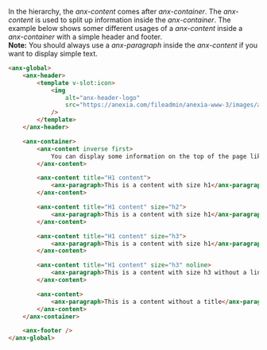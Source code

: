 In the hierarchy, the *anx-content* comes after *anx-container*. The *anx-content* is used to split up information inside the *anx-container*. The example below shows somer different usages of a *anx-content* inside a *anx-container* with a simple header and footer.<br>
**Note:** You should always use a *anx-paragraph* inside the *anx-content* if you want to display simple text.

```html
<anx-global>
    <anx-header>
        <template v-slot:icon>
            <img
                alt="anx-header-logo"
                src="https://anexia.com/fileadmin/anexia-www-3/images/anexia.svg"
            />
        </template>
    </anx-header>

    <anx-container>
        <anx-content inverse first>
            You can display some information on the top of the page like this
        </anx-content>

        <anx-content title="H1 content">
            <anx-paragraph>This is a content with size h1</anx-paragraph>
        </anx-content>

        <anx-content title="H1 content" size="h2">
            <anx-paragraph>This is a content with size h1</anx-paragraph>
        </anx-content>

        <anx-content title="H1 content" size="h3">
            <anx-paragraph>This is a content with size h1</anx-paragraph>
        </anx-content>

        <anx-content title="H1 content" size="h3" noline>
            <anx-paragraph>This is a content with size h3 without a line</anx-paragraph>
        </anx-content>

        <anx-content>
            <anx-paragraph>This is a content without a title</anx-paragraph>
        </anx-content>
    </anx-container>

    <anx-footer />
</anx-global>
```
